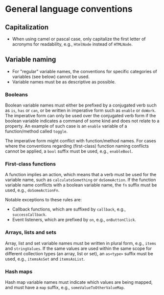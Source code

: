 # General language conventions

## Capitalization

- When using camel or pascal case, only capitalize the first letter of acronyms for readability, e.g., `HtmlNode` instead of `HTMLNode`.

## Variable naming

- For "regular" variable names, the conventions for specific categories of variables (see below) cannot be used.
- Variable names must be as descriptive as possible.

### Booleans

Boolean variable names must either be prefixed by a conjugated verb such as `is`, `has` or `can`, or be written in imperative form such as `enable` or `doWork`. The imperative form can only be used over the conjugated verb form if the boolean variable indicates a command of some kind and does not relate to a property. An example of such case is an `enable` variable of a function/method called `toggle`.

The imperative form might conflict with function/method names. For cases where the conventions regarding (first-class) function naming conflicts cannot be applied, a `bool` suffix must be used, e.g., `enableBool`.

### First-class functions

A function implies an action, which means that a verb must be used for the variable name, such as `calculateSomething` or `doSomeAction`. If the function variable name conflicts with a boolean variable name, the `fn` suffix must be used, e.g., `doSomeActionFn`.

Notable exceptions to these rules are:

- Callback functions, which are suffixed by `callback`, e.g., `successCallback`.
- Event listeners, which are prefixed by `on`, e.g., `onButtonClick`.

### Arrays, lists and sets

Array, list and set variable names must be written in plural form, e.g., `items` and `stringValues`. If the same values are used within the same scope for different collection types (an array, list or set), an `as<type>` suffix must be used, e.g., `itemsAsSet` and `itemsAsList`.

### Hash maps

Hash map variable names must indicate which values are being mapped, and must have a `map` suffix, e.g., `someValueToOtherValueMap`.

